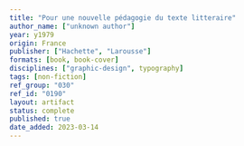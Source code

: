 ```yaml
---
title: "Pour une nouvelle pédagogie du texte litteraire"
author_name: ["unknown author"]
year: y1979
origin: France
publisher: ["Hachette", "Larousse"]
formats: [book, book-cover]
disciplines: ["graphic-design", typography]
tags: [non-fiction]
ref_group: "030"
ref_id: "0190"
layout: artifact
status: complete
published: true
date_added: 2023-03-14
---
```

